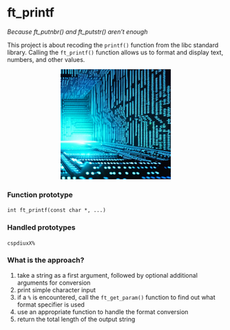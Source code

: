 # ft_printf
*Because ft_putnbr() and ft_putstr() aren’t enough*

This project is about recoding the <code>printf()</code> function from the libc standard library. Calling the <code>ft_printf()</code> function allows us to format and display text, numbers, and other values.

<p align="center">
  <img width="256" height="256" src="resources/Hotpot_binary_typewriter.png">
</p>

### Function prototype

<code>int	ft_printf(const char *, ...)</code>

### Handled prototypes

<code>cspdiuxX%</code>

### What is the approach?
1. take a string as a first argument, followed by optional additional arguments for conversion
2. print simple character input
3. if a <code>%</code> is encountered, call the <code>ft_get_param()</code> function to find out what format specifier is used
4. use an appropriate function to handle the format conversion
5. return the total length of the output string
